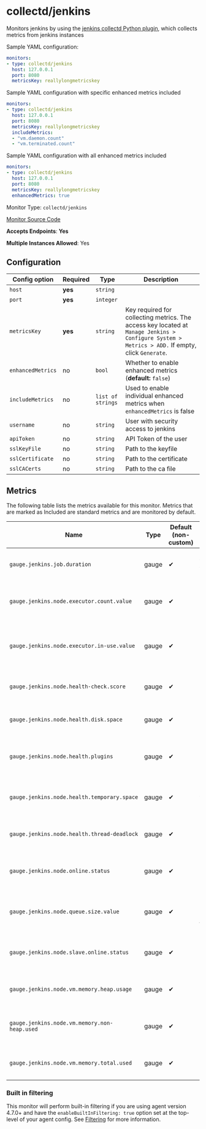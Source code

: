 <!--- GENERATED BY gomplate from scripts/docs/monitor-page.md.tmpl --->

# collectd/jenkins

Monitors jenkins by using the
[jenkins collectd Python
plugin](https://github.com/signalfx/collectd-jenkins), which collects
metrics from jenkins instances

Sample YAML configuration:

```yaml
monitors:
- type: collectd/jenkins
  host: 127.0.0.1
  port: 8080
  metricsKey: reallylongmetricskey
```

Sample YAML configuration with specific enhanced metrics included

```yaml
monitors:
- type: collectd/jenkins
  host: 127.0.0.1
  port: 8080
  metricsKey: reallylongmetricskey
  includeMetrics:
  - "vm.daemon.count"
  - "vm.terminated.count"
```

Sample YAML configuration with all enhanced metrics included

```yaml
monitors:
- type: collectd/jenkins
  host: 127.0.0.1
  port: 8080
  metricsKey: reallylongmetricskey
  enhancedMetrics: true
```


Monitor Type: `collectd/jenkins`

[Monitor Source Code](https://github.com/signalfx/signalfx-agent/tree/master/internal/monitors/collectd/jenkins)

**Accepts Endpoints**: **Yes**

**Multiple Instances Allowed**: Yes

## Configuration

| Config option | Required | Type | Description |
| --- | --- | --- | --- |
| `host` | **yes** | `string` |  |
| `port` | **yes** | `integer` |  |
| `metricsKey` | **yes** | `string` | Key required for collecting metrics.  The access key located at `Manage Jenkins > Configure System > Metrics > ADD.` If empty, click `Generate`. |
| `enhancedMetrics` | no | `bool` | Whether to enable enhanced metrics (**default:** `false`) |
| `includeMetrics` | no | `list of strings` | Used to enable individual enhanced metrics when `enhancedMetrics` is false |
| `username` | no | `string` | User with security access to jenkins |
| `apiToken` | no | `string` | API Token of the user |
| `sslKeyFile` | no | `string` | Path to the keyfile |
| `sslCertificate` | no | `string` | Path to the certificate |
| `sslCACerts` | no | `string` | Path to the ca file |




## Metrics

The following table lists the metrics available for this monitor. Metrics that are marked as Included are standard metrics and are monitored by default.

| Name | Type | Default (non-custom) | Description |
| ---  | ---  | ---    | ---         |
| `gauge.jenkins.job.duration` | gauge | ✔ | Time taken to complete the job in ms. |
| `gauge.jenkins.node.executor.count.value` | gauge | ✔ | Total Number of executors in an instance |
| `gauge.jenkins.node.executor.in-use.value` | gauge | ✔ | Total number of executors being used in an instance |
| `gauge.jenkins.node.health-check.score` | gauge | ✔ | Mean health score of an instance |
| `gauge.jenkins.node.health.disk.space` | gauge | ✔ | Binary value of disk space health |
| `gauge.jenkins.node.health.plugins` | gauge | ✔ | Boolean value indicating state of plugins |
| `gauge.jenkins.node.health.temporary.space` | gauge | ✔ | Binary value of temporary space health |
| `gauge.jenkins.node.health.thread-deadlock` | gauge | ✔ | Boolean value indicating a deadlock |
| `gauge.jenkins.node.online.status` | gauge | ✔ | Boolean value of instance is reachable or not |
| `gauge.jenkins.node.queue.size.value` | gauge | ✔ | Total number pending jobs in queue |
| `gauge.jenkins.node.slave.online.status` | gauge | ✔ | Boolean value for slave is reachable or not |
| `gauge.jenkins.node.vm.memory.heap.usage` | gauge | ✔ | Percent utilization of the heap memory |
| `gauge.jenkins.node.vm.memory.non-heap.used` | gauge | ✔ | Total amount of non-heap memory used |
| `gauge.jenkins.node.vm.memory.total.used` | gauge | ✔ | Total Memory used by instance |



### Built in filtering
This monitor will perform built-in filtering if you are using agent version
4.7.0+ and have the `enableBuiltInFiltering: true` option set at the top-level
of your agent config.  See
[Filtering](https://docs.signalfx.com/en/latest/integrations/agent/filtering.html)
for more information.


